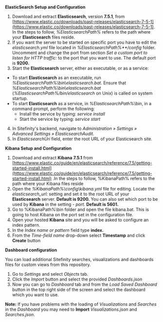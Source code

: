 **ElasticSearch Setup and Configuration**

1. Download and extract **Elasticsearch**, version **7.5.1**, from [https://www.elastic.co/downloads/past-releases/elasticsearch-7-5-1](https://www.elastic.co/downloads/past-releases/elasticsearch-7-5-1). In the steps to follow, _%ElasticsearchPath%_ refers to the path where your **Elasticsearch** files reside.
2. If you want the server to be started on specific port you have to edit the _elasticsearch.yml_ file located in _%ElasticsearchPath%\*\*/config_ folder. Uncomment and change the port from section _Set a custom port to listen for HTTP traffic:_ to the port that you want to use. The default port is **9200.**
3. Start the **Elasticsearch** server, either as executable, or as a service:
  - To start **Elasticsearch** as an executable, run _%ElasticsearchPath%\bin\elasticsearch.bat_. Ensure that _%ElasticsearchPath%\bin\elasticsearch.bat_ (_%ElasticsearchPath%/bin/elasticsearch_ on Unix) is called on system startup.
  - To start **Elasticsearch** as a service, in _%ElasticsearchPath%\bin_, in a command prompt, perform the following:
    - Install the service by typing: _service install_
    - Start the service by typing: _service start_
4. In Sitefinity&#39;s backend, navigate to _Administration » Settings » Advanced Settings » ElasticsearchAudit._
5. In _ElasticsearchUri_ field, enter the root URL of your Elasticsearch site.

**Kibana Setup and Configuration**

1. Download and extract **Kibana** **7.5.1** from [https://www.elastic.co/guide/en/elasticsearch/reference/7.5/getting-started-install.html](https://www.elastic.co/guide/en/elasticsearch/reference/7.5/getting-started-install.html) .In the steps to follow, %KibanaPath% refers to the path where your Kibana files reside
2. Open the _%KibanaPath%\config\kibana.yml_ file for editing. Locate the _elasticsearch\_url:_ setting and set it to the root URL of your **Elasticsearch** server. **Default is 9200.** You can also set which port to be used by **Kibana** in the setting - _port_. **Default is 5601.**
3. Go to %KibanaPath%\bin folder and open the file kibana.bat. This is going to host Kibana on the port set in the configuration file.
4. Open your hosted **Kibana** site and you will be asked to configure an index pattern.
5. In the _Index name or pattern_ field type **index.**
6. From the _Time-field name_ drop-down select **Timestamp** and click **Create** button

**Dashboard configuration**

You can load additional Sitefinity searches, visualizations and dashboards files for custom views from this repository.

1. Go to _Settings_ and select _Objects_ tab.
2. Click the _Import_ button and select the provided _Dashboards.json_
3. Now you can go to _Dashboard_ tab and from the _Load Saved Dashboard_ button in the top right side of the screen and select the dashboard which you want to use.

**Note:** If you have problems with the loading of _Visualizations_ and _Searches_ in the _Dashboard_ you may need to **Import** _Visualizations.json_ and _Searches.json_.
